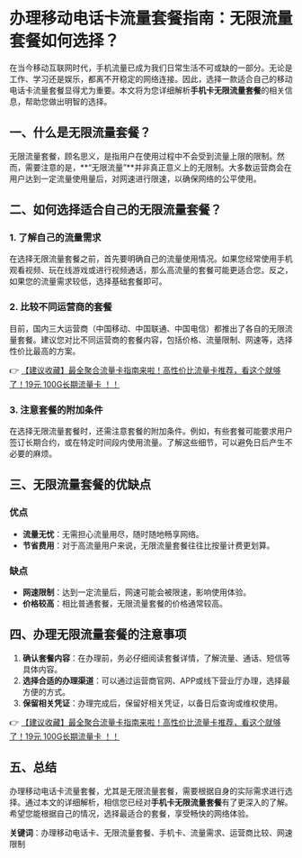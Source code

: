 # 办理移动电话卡流量套餐指南：无限流量套餐如何选择？

在当今移动互联网时代，手机流量已成为我们日常生活不可或缺的一部分。无论是工作、学习还是娱乐，都离不开稳定的网络连接。因此，选择一款适合自己的移动电话卡流量套餐显得尤为重要。本文将为您详细解析**手机卡无限流量套餐**的相关信息，帮助您做出明智的选择。

## 一、什么是无限流量套餐？

无限流量套餐，顾名思义，是指用户在使用过程中不会受到流量上限的限制。然而，需要注意的是，**“无限流量”**并非真正意义上的无限制。大多数运营商会在用户达到一定流量使用量后，对网速进行限速，以确保网络的公平使用。

## 二、如何选择适合自己的无限流量套餐？

### 1. 了解自己的流量需求

在选择无限流量套餐之前，首先要明确自己的流量使用情况。如果您经常使用手机观看视频、玩在线游戏或进行视频通话，那么高流量的套餐可能更适合您。反之，如果您的流量需求较低，选择基础套餐即可。

### 2. 比较不同运营商的套餐

目前，国内三大运营商（中国移动、中国联通、中国电信）都推出了各自的无限流量套餐。建议您对比不同运营商的套餐内容，包括价格、流量限制、网速等，选择性价比最高的方案。

👉 [【建议收藏】最全聚合流量卡指南来啦！高性价比流量卡推荐，看这个就够了！19元 100G长期流量卡 ！！](https://bit.ly/Liuliangka)

### 3. 注意套餐的附加条件

在选择无限流量套餐时，还需注意套餐的附加条件。例如，有些套餐可能要求用户签订长期合约，或在特定时间段内使用流量。了解这些细节，可以避免日后产生不必要的麻烦。

## 三、无限流量套餐的优缺点

### 优点

- **流量无忧**：无需担心流量用尽，随时随地畅享网络。
- **节省费用**：对于高流量用户来说，无限流量套餐往往比按量计费更划算。

### 缺点

- **网速限制**：达到一定流量后，网速可能会被限速，影响使用体验。
- **价格较高**：相比普通套餐，无限流量套餐的价格通常较高。

## 四、办理无限流量套餐的注意事项

1. **确认套餐内容**：在办理前，务必仔细阅读套餐详情，了解流量、通话、短信等具体内容。
2. **选择合适的办理渠道**：可以通过运营商官网、APP或线下营业厅办理，选择最方便的方式。
3. **保留相关凭证**：办理完成后，保留好相关凭证，以备日后查询或维权使用。

👉 [【建议收藏】最全聚合流量卡指南来啦！高性价比流量卡推荐，看这个就够了！19元 100G长期流量卡 ！！](https://bit.ly/Liuliangka)

## 五、总结

办理移动电话卡流量套餐，尤其是无限流量套餐，需要根据自身的实际需求进行选择。通过本文的详细解析，相信您已经对**手机卡无限流量套餐**有了更深入的了解。希望您能根据自己的情况，选择最适合的套餐，享受畅快的网络体验。

**关键词**：办理移动电话卡、无限流量套餐、手机卡、流量需求、运营商比较、网速限制